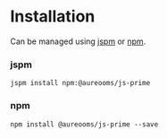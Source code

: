 # Installation
Can be managed using
[jspm](http://jspm.io)
or [npm](https://github.com/npm/npm).

### jspm
```terminal
jspm install npm:@aureooms/js-prime
```

### npm
```terminal
npm install @aureooms/js-prime --save
```
